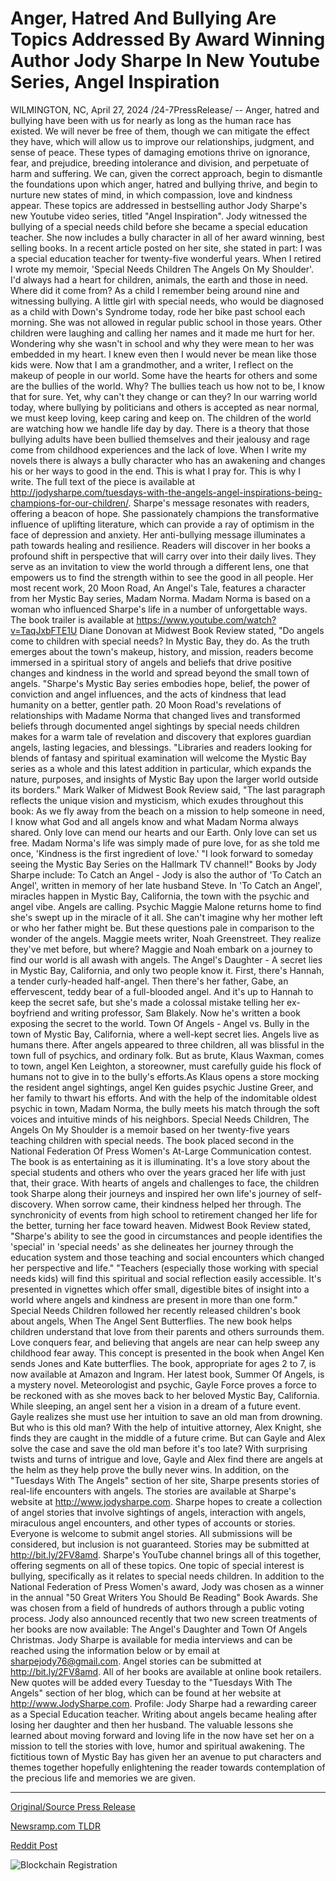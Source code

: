 # Anger, Hatred And Bullying Are Topics Addressed By Award Winning Author Jody Sharpe In New Youtube Series, Angel Inspiration

WILMINGTON, NC, April 27, 2024 /24-7PressRelease/ -- Anger, hatred and bullying have been with us for nearly as long as the human race has existed. We will never be free of them, though we can mitigate the effect they have, which will allow us to improve our relationships, judgment, and sense of peace. These types of damaging emotions thrive on ignorance, fear, and prejudice, breeding intolerance and division, and perpetuate of harm and suffering. We can, given the correct approach, begin to dismantle the foundations upon which anger, hatred and bullying thrive, and begin to nurture new states of mind, in which compassion, love and kindness appear.  These topics are addressed in bestselling author Jody Sharpe's new Youtube video series, titled "Angel Inspiration". Jody witnessed the bullying of a special needs child before she became a special education teacher. She now includes a bully character in all of her award winning, best selling books. In a recent article posted on her site, she stated in part:  I was a special education teacher for twenty-five wonderful years. When I retired I wrote my memoir, 'Special Needs Children The Angels On My Shoulder'. I'd always had a heart for children, animals, the earth and those in need. Where did it come from? As a child I remember being around nine and witnessing bullying. A little girl with special needs, who would be diagnosed as a child with Down's Syndrome today, rode her bike past school each morning. She was not allowed in regular public school in those years. Other children were laughing and calling her names and it made me hurt for her. Wondering why she wasn't in school and why they were mean to her was embedded in my heart. I knew even then I would never be mean like those kids were.  Now that I am a grandmother, and a writer, I reflect on the makeup of people in our world. Some have the hearts for others and some are the bullies of the world. Why? The bullies teach us how not to be, I know that for sure. Yet, why can't they change or can they? In our warring world today, where bullying by politicians and others is accepted as near normal, we must keep loving, keep caring and keep on. The children of the world are watching how we handle life day by day. There is a theory that those bullying adults have been bullied themselves and their jealousy and rage come from childhood experiences and the lack of love.  When I write my novels there is always a bully character who has an awakening and changes his or her ways to good in the end. This is what I pray for. This is why I write.   The full text of the piece is available at http://jodysharpe.com/tuesdays-with-the-angels-angel-inspirations-being-champions-for-our-children/.  Sharpe's message resonates with readers, offering a beacon of hope. She passionately champions the transformative influence of uplifting literature, which can provide a ray of optimism in the face of depression and anxiety. Her anti-bullying message illuminates a path towards healing and resilience. Readers will discover in her books a profound shift in perspective that will carry over into their daily lives. They serve as an invitation to view the world through a different lens, one that empowers us to find the strength within to see the good in all people.  Her most recent work, 20 Moon Road, An Angel's Tale, features a character from her Mystic Bay series, Madam Norma. Madam Norma is based on a woman who influenced Sharpe's life in a number of unforgettable ways. The book trailer is available at https://www.youtube.com/watch?v=TaqJxbFTE1U  Diane Donovan at Midwest Book Review stated, "Do angels come to children with special needs? In Mystic Bay, they do. As the truth emerges about the town's makeup, history, and mission, readers become immersed in a spiritual story of angels and beliefs that drive positive changes and kindness in the world and spread beyond the small town of angels.  "Sharpe's Mystic Bay series embodies hope, belief, the power of conviction and angel influences, and the acts of kindness that lead humanity on a better, gentler path. 20 Moon Road's revelations of relationships with Madame Norma that changed lives and transformed beliefs through documented angel sightings by special needs children makes for a warm tale of revelation and discovery that explores guardian angels, lasting legacies, and blessings.  "Libraries and readers looking for blends of fantasy and spiritual examination will welcome the Mystic Bay series as a whole and this latest addition in particular, which expands the nature, purposes, and insights of Mystic Bay upon the larger world outside its borders."  Mark Walker of Midwest Book Review said, "The last paragraph reflects the unique vision and mysticism, which exudes throughout this book:  As we fly away from the beach on a mission to help someone in need, I know what God and all angels know and what Madam Norma always shared. Only love can mend our hearts and our Earth. Only love can set us free. Madam Norma's life was simply made of pure love, for as she told me once, 'Kindness is the first ingredient of love.'  "I look forward to someday seeing the Mystic Bay Series on the Hallmark TV channel!"  Books by Jody Sharpe include:  To Catch an Angel - Jody is also the author of 'To Catch an Angel', written in memory of her late husband Steve. In 'To Catch an Angel', miracles happen in Mystic Bay, California, the town with the psychic and angel vibe. Angels are calling. Psychic Maggie Malone returns home to find she's swept up in the miracle of it all. She can't imagine why her mother left or who her father might be. But these questions pale in comparison to the wonder of the angels. Maggie meets writer, Noah Greenstreet. They realize they've met before, but where? Maggie and Noah embark on a journey to find our world is all awash with angels.  The Angel's Daughter - A secret lies in Mystic Bay, California, and only two people know it. First, there's Hannah, a tender curly-headed half-angel. Then there's her father, Gabe, an effervescent, teddy bear of a full-blooded angel. And it's up to Hannah to keep the secret safe, but she's made a colossal mistake telling her ex-boyfriend and writing professor, Sam Blakely. Now he's written a book exposing the secret to the world.  Town Of Angels - Angel vs. Bully in the town of Mystic Bay, California, where a well-kept secret lies. Angels live as humans there. After angels appeared to three children, all was blissful in the town full of psychics, and ordinary folk. But as brute, Klaus Waxman, comes to town, angel Ken Leighton, a storeowner, must carefully guide his flock of humans not to give in to the bully's efforts.As Klaus opens a store mocking the resident angel sightings, angel Ken guides psychic Justine Greer, and her family to thwart his efforts. And with the help of the indomitable oldest psychic in town, Madam Norma, the bully meets his match through the soft voices and intuitive minds of his neighbors.  Special Needs Children, The Angels On My Shoulder is a memoir based on her twenty-five years teaching children with special needs. The book placed second in the National Federation Of Press Women's At-Large Communication contest. The book is as entertaining as it is illuminating. It's a love story about the special students and others who over the years graced her life with just that, their grace.  With hearts of angels and challenges to face, the children took Sharpe along their journeys and inspired her own life's journey of self-discovery. When sorrow came, their kindness helped her through. The synchronicity of events from high school to retirement changed her life for the better, turning her face toward heaven.  Midwest Book Review stated, "Sharpe's ability to see the good in circumstances and people identifies the 'special' in 'special needs' as she delineates her journey through the education system and those teaching and social encounters which changed her perspective and life."  "Teachers (especially those working with special needs kids) will find this spiritual and social reflection easily accessible. It's presented in vignettes which offer small, digestible bites of insight into a world where angels and kindness are present in more than one form."  Special Needs Children followed her recently released children's book about angels, When The Angel Sent Butterflies. The new book helps children understand that love from their parents and others surrounds them. Love conquers fear, and believing that angels are near can help sweep any childhood fear away. This concept is presented in the book when Angel Ken sends Jones and Kate butterflies. The book, appropriate for ages 2 to 7, is now available at Amazon and Ingram.  Her latest book, Summer Of Angels, is a mystery novel. Meteorologist and psychic, Gayle Force proves a force to be reckoned with as she moves back to her beloved Mystic Bay, California. While sleeping, an angel sent her a vision in a dream of a future event. Gayle realizes she must use her intuition to save an old man from drowning. But who is this old man?  With the help of intuitive attorney, Alex Knight, she finds they are caught in the middle of a future crime. But can Gayle and Alex solve the case and save the old man before it's too late? With surprising twists and turns of intrigue and love, Gayle and Alex find there are angels at the helm as they help prove the bully never wins.  In addition, on the "Tuesdays With The Angels" section of her site, Sharpe presents stories of real-life encounters with angels. The stories are available at Sharpe's website at http://www.jodysharpe.com.  Sharpe hopes to create a collection of angel stories that involve sightings of angels, interaction with angels, miraculous angel encounters, and other types of accounts or stories. Everyone is welcome to submit angel stories. All submissions will be considered, but inclusion is not guaranteed. Stories may be submitted at http://bit.ly/2FV8amd.  Sharpe's YouTube channel brings all of this together, offering segments on all of these topics. One topic of special interest is bullying, specifically as it relates to special needs children.  In addition to the National Federation of Press Women's award, Jody was chosen as a winner in the annual "50 Great Writers You Should Be Reading" Book Awards. She was chosen from a field of hundreds of authors through a public voting process.  Jody also announced recently that two new screen treatments of her books are now available: The Angel's Daughter and Town Of Angels Christmas.  Jody Sharpe is available for media interviews and can be reached using the information below or by email at sharpejody76@gmail.com. Angel stories can be submitted at http://bit.ly/2FV8amd. All of her books are available at online book retailers. New quotes will be added every Tuesday to the "Tuesdays With The Angels" section of her blog, which can be found at her website at http://www.JodySharpe.com.  Profile:  Jody Sharpe had a rewarding career as a Special Education teacher. Writing about angels became healing after losing her daughter and then her husband. The valuable lessons she learned about moving forward and loving life in the now have set her on a mission to tell the stories with love, humor and spiritual awakening. The fictitious town of Mystic Bay has given her an avenue to put characters and themes together hopefully enlightening the reader towards contemplation of the precious life and memories we are given. 

---

[Original/Source Press Release](https://www.24-7pressrelease.com/press-release/510401/anger-hatred-and-bullying-are-topics-addressed-by-award-winning-author-jody-sharpe-in-new-youtube-series-angel-inspiration)
                    

[Newsramp.com TLDR](https://newsramp.com/curated-news/bestselling-author-jody-sharpe-champions-anti-bullying-message-in-new-video-series/a4089d814e4ea1f0d1f4972cc64e0740) 

 



[Reddit Post](https://www.reddit.com/r/Lifestyle_Culture/comments/1ce8ctv/bestselling_author_jody_sharpe_champions/) 



![Blockchain Registration](https://cdn.newsramp.app/24-7PressRelease/qrcode/244/27/mendsINf.webp)